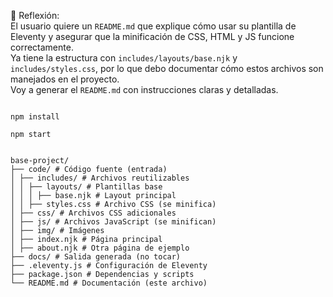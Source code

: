 🧠 Reflexión:  
El usuario quiere un `README.md` que explique cómo usar su plantilla de Eleventy y asegurar que la minificación de CSS, HTML y JS funcione correctamente.  
Ya tiene la estructura con `includes/layouts/base.njk` y `includes/styles.css`, por lo que debo documentar cómo estos archivos son manejados en el proyecto.  
Voy a generar el `README.md` con instrucciones claras y detalladas.

```git clone https://github.com/ylnaud/base-project.git cd base-project

npm install

npm start


base-project/
├── code/ # Código fuente (entrada)
│ ├── includes/ # Archivos reutilizables
│ │ ├── layouts/ # Plantillas base
│ │ │ ├── base.njk # Layout principal
│ │ ├── styles.css # Archivo CSS (se minifica)
│ ├── css/ # Archivos CSS adicionales
│ ├── js/ # Archivos JavaScript (se minifican)
│ ├── img/ # Imágenes
│ ├── index.njk # Página principal
│ ├── about.njk # Otra página de ejemplo
├── docs/ # Salida generada (no tocar)
├── .eleventy.js # Configuración de Eleventy
├── package.json # Dependencias y scripts
└── README.md # Documentación (este archivo)



```

